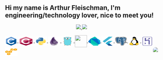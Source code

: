 ## Hi my name is Arthur Fleischman, I'm engineering/technology lover, nice to meet you!
<div align="center">
  <a href="https://github.com/ArthurFleischman">
  <img height="180em" src="https://github-readme-stats.vercel.app/api?username=ArthurFleischman&show_icons=true&theme=dracula&include_all_commits=true&count_private=true"/>
  <img height="180em" src="https://github-readme-stats.vercel.app/api/top-langs/?username=ArthurFleischman&layout=compact&langs_count=8&theme=dracula"/>
</div>
<div style="display: inline_block"><br>
  <img align="center" height="30" width="40" src="https://raw.githubusercontent.com/devicons/devicon/master/icons/c/c-original.svg">
  <img align="center"  height="30" width="50" src="https://raw.githubusercontent.com/devicons/devicon/master/icons/cplusplus/cplusplus-original.svg">
  <img align="center"  height="30" width="40" src="https://raw.githubusercontent.com/devicons/devicon/master/icons/python/python-original.svg">
  <img align="center"  height="30" width="40" src="https://raw.githubusercontent.com/devicons/devicon/master/icons/elixir/elixir-original.svg">
  <img align="center"  height="30" width="40" src="https://raw.githubusercontent.com/devicons/devicon/master/icons/go/go-original.svg">
  <img align="center"  height="40" width="40" src="https://github.com/rust-lang/rust-artwork/blob/master/logo/rust-logo-64x64.png">
  <img align="center"  height="30" width="40" src="https://raw.githubusercontent.com/devicons/devicon/master/icons/dart/dart-original.svg">
  <img align="center"  height="30" width="40" src="https://raw.githubusercontent.com/devicons/devicon/master/icons/flutter/flutter-original.svg">
   <img align="center"  height="30" width="40" src="https://raw.githubusercontent.com/devicons/devicon/master/icons/postgresql/postgresql-original.svg">
  <img align="center"  height="30" width="40" src="https://raw.githubusercontent.com/devicons/devicon/master/icons/linux/linux-original.svg">
  <img align="center"  height="30" width="40" src="https://raw.githubusercontent.com/devicons/devicon/master/icons/heroku/heroku-original.svg">
  <img align="center" alt="aws" height="30" width="40" src="https://raw.githubusercontent.com/devicons/devicon/master/icons/amazonwebservices/amazonwebservices-original.svg">
  
  
  
  <img align="right" height="150" style="border-radius:50px;" src="https://avatars.githubusercontent.com/u/33187588?s=400&u=e9aa90f94f8c36f6dde56c28e7dd9cad66b10f9a&v=4">
</div>

